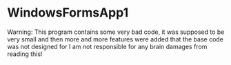 # WindowsFormsApp1
Warning: This program contains some very bad code, it was supposed to be very small and then more and more features were added that the base code was not designed for
I am not responsible for any brain damages from reading this!
